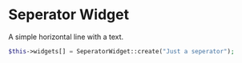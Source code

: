 # Seperator Widget

A simple horizontal line with a text.

```php
$this->widgets[] = SeperatorWidget::create("Just a seperator");
```
